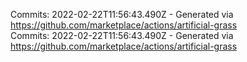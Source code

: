 Commits: 2022-02-22T11:56:43.490Z - Generated via https://github.com/marketplace/actions/artificial-grass
<br>
Commits: 2022-02-22T11:56:43.490Z - Generated via https://github.com/marketplace/actions/artificial-grass
<br>
